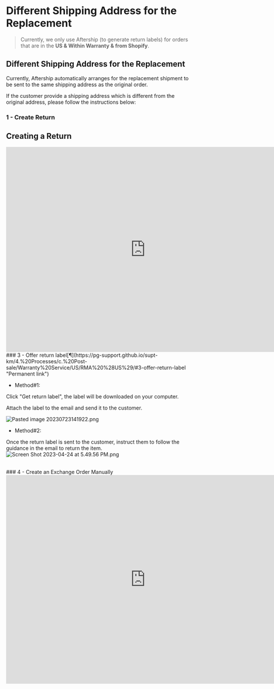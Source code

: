 # Different Shipping Address for the Replacement

> Currently, we only use Aftership (to generate return labels) for orders that are in the **US & Within Warranty & from Shopify**.

## Different Shipping Address for the Replacement

Currently, Aftership automatically arranges for the replacement shipment to be sent to the same shipping address as the original order.

If the customer provide a shipping address which is different from the original address, please follow the instructions below:

### 1 - Create Return

## Creating a Return
<iframe src="https://docs.google.com/presentation/d/e/2PACX-1vQ3Nvhf-NB8uydO3u-8-iXva9A48PbK1KLtv8HtoIg1T87MxTw33AXtGn1v_YJ_FyExsZRwLQdQ6DF3/embed?start=false&loop=false" frameborder="0" width="760" height="560" allowfullscreen="true" mozallowfullscreen="true" webkitallowfullscreen="true"></iframe>
<br>
### 3 - Offer return label[¶](https://pg-support.github.io/supt-km/4.%20Processes/c.%20Post-sale/Warranty%20Service/US/RMA%20%28US%29/#3-offer-return-label "Permanent link")

- Method#1:

Click "Get return label", the label will be downloaded on your computer.

Attach the label to the email and send it to the customer.

![Pasted image 20230723141922.png](https://pg-support.github.io/supt-km/Media/Pasted%20image%2020230723141922.png)

- Method#2:

Once the return label is sent to the customer, instruct them to follow the guidance in the email to return the item. ![Screen Shot 2023-04-24 at 5.49.56 PM.png](https://pg-support.github.io/supt-km/Media/Screen%20Shot%202023-04-24%20at%205.49.56%20PM.png)

<br>
### 4 - Create an Exchange Order Manually
<iframe src="https://docs.google.com/presentation/d/e/2PACX-1vRaw7MOH7ooz0m04TtuR2QaWIyJTO1ZrvZyI6yhkeP6WASC4WnHiZL_H5CuAhr5P_JgrbTXohHUxI41/embed?start=false&loop=false" frameborder="0" width="760" height="570" allowfullscreen="true" mozallowfullscreen="true" webkitallowfullscreen="true"></iframe>